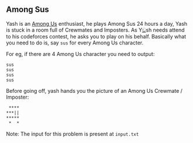 ## Among Sus
Yash is an [Among Us](https://en.wikipedia.org/wiki/Among_Us) enthusiast, he plays Among Sus 24 hours a day, Yash is stuck in a room full of
Crewmates and Imposters. As Y[ඞ](https://www.youtube.com/watch?v=Ne5-R0_2O9A)sh needs attend to his codeforces contest, he asks you to play on his behalf. Basically what you need to do is,
say `sus` for every Among Us character.

For eg, if there are 4 Among Us character you need to output:
```
sus
sus
sus
sus
```

Before going off, yash hands you the picture of an Among Us Crewmate / Imposter:
```
 ****
***||
*****
 *  *
```

Note: The input for this problem is present at `input.txt` 
